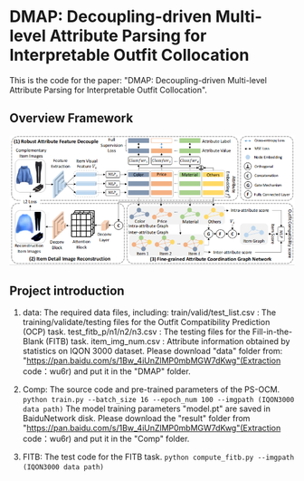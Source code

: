 # DMAP: Decoupling-driven Multi-level Attribute Parsing for Interpretable Outfit Collocation

This is the code for the paper: "DMAP: Decoupling-driven Multi-level Attribute Parsing for Interpretable Outfit Collocation".

## Overview Framework

![image-20240115160920333](./framework.png)

## Project introduction

1. data:
   The required data files, including:
   train/valid/test_list.csv : The training/validate/testing files for the Outfit Compatibility Prediction (OCP) task.
   test_fitb_p/n1/n2/n3.csv : The testing files for the  Fill-in-the-Blank (FITB)  task.
   item_img_num.csv : Attribute information obtained by statistics on IQON 3000 dataset.
   Please download "data" folder from: "https://pan.baidu.com/s/1Bw_4iUnZlMP0mbMGW7dKwg"(Extraction code：wu6r) and put it in the "DMAP" folder.

3. Comp:
    The source code and pre-trained parameters of the PS-OCM.
    `python train.py --batch_size 16 --epoch_num 100 --imgpath (IQON3000 data path)`
   The model training parameters "model.pt" are saved in BaiduNetwork disk. Please download the "result" folder from "https://pan.baidu.com/s/1Bw_4iUnZlMP0mbMGW7dKwg"(Extraction code：wu6r) and put it in the "Comp" folder.

5. FITB:
    The test code for the FITB task.
    `python compute_fitb.py --imgpath (IQON3000 data path)`
